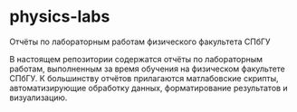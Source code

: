 # physics-labs
Отчёты по лабораторным работам физического факультета СПбГУ

В настоящем репозитории содержатся отчёты по лабораторным работам, выполненным за время обучения на физическом факультете СПбГУ. К большинству отчётов прилагаются матлабовские скрипты, автоматизирующие обработку данных, форматирование результатов и визуализацию.
